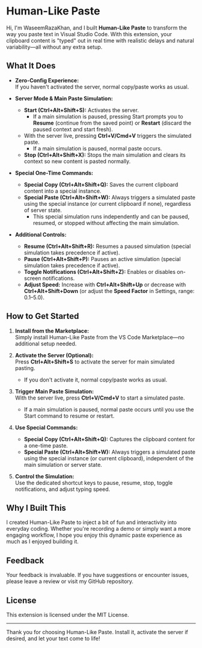 # Human-Like Paste

Hi, I'm WaseemRazaKhan, and I built **Human-Like Paste** to transform the way you paste text in Visual Studio Code. With this extension, your clipboard content is "typed" out in real time with realistic delays and natural variability—all without any extra setup.

## What It Does

- **Zero-Config Experience:**  
  If you haven't activated the server, normal copy/paste works as usual.

- **Server Mode & Main Paste Simulation:**  
  - **Start (Ctrl+Alt+Shift+S):** Activates the server.
    - If a main simulation is paused, pressing Start prompts you to **Resume** (continue from the saved point) or **Restart** (discard the paused context and start fresh).
  - With the server live, pressing **Ctrl+V/Cmd+V** triggers the simulated paste.
    - If a main simulation is paused, normal paste occurs.
  - **Stop (Ctrl+Alt+Shift+X):** Stops the main simulation and clears its context so new content is pasted normally.

- **Special One-Time Commands:**  
  - **Special Copy (Ctrl+Alt+Shift+Q):** Saves the current clipboard content into a special instance.
  - **Special Paste (Ctrl+Alt+Shift+W):** Always triggers a simulated paste using the special instance (or current clipboard if none), regardless of server state.
    - This special simulation runs independently and can be paused, resumed, or stopped without affecting the main simulation.

- **Additional Controls:**  
  - **Resume (Ctrl+Alt+Shift+R):** Resumes a paused simulation (special simulation takes precedence if active).
  - **Pause (Ctrl+Alt+Shift+P):** Pauses an active simulation (special simulation takes precedence if active).
  - **Toggle Notifications (Ctrl+Alt+Shift+Z):** Enables or disables on-screen notifications.
  - **Adjust Speed:** Increase with **Ctrl+Alt+Shift+Up** or decrease with **Ctrl+Alt+Shift+Down** (or adjust the **Speed Factor** in Settings, range: 0.1–5.0).

## How to Get Started

1. **Install from the Marketplace:**  
   Simply install Human-Like Paste from the VS Code Marketplace—no additional setup needed.

2. **Activate the Server (Optional):**  
   Press **Ctrl+Alt+Shift+S** to activate the server for main simulated pasting.
   - If you don't activate it, normal copy/paste works as usual.

3. **Trigger Main Paste Simulation:**  
   With the server live, press **Ctrl+V/Cmd+V** to start a simulated paste.
   - If a main simulation is paused, normal paste occurs until you use the Start command to resume or restart.

4. **Use Special Commands:**  
   - **Special Copy (Ctrl+Alt+Shift+Q):** Captures the clipboard content for a one-time paste.
   - **Special Paste (Ctrl+Alt+Shift+W):** Always triggers a simulated paste using the special instance (or current clipboard), independent of the main simulation or server state.

5. **Control the Simulation:**  
   Use the dedicated shortcut keys to pause, resume, stop, toggle notifications, and adjust typing speed.

## Why I Built This

I created Human-Like Paste to inject a bit of fun and interactivity into everyday coding. Whether you're recording a demo or simply want a more engaging workflow, I hope you enjoy this dynamic paste experience as much as I enjoyed building it.

## Feedback

Your feedback is invaluable. If you have suggestions or encounter issues, please leave a review or visit my GitHub repository.

## License

This extension is licensed under the MIT License.

---

Thank you for choosing Human-Like Paste. Install it, activate the server if desired, and let your text come to life!
